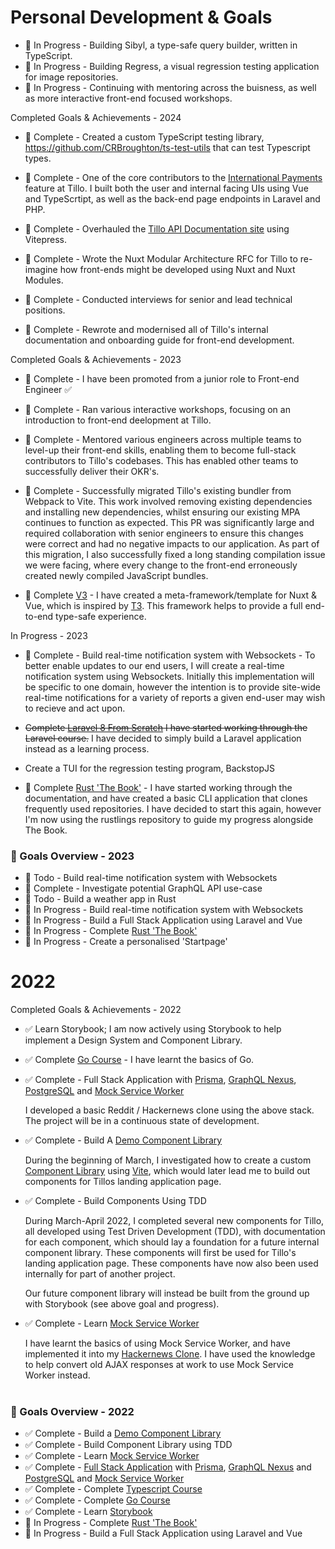 # Personal Development & Goals

- 📖 In Progress - Building Sibyl, a type-safe query builder,
written in TypeScript.
- 📖 In Progress - Building Regress, a visual regression testing
application for image repositories.
- 📖 In Progress - Continuing with mentoring across the buisness,
as well as more interactive front-end focused workshops.

Completed Goals & Achievements - 2024

- 📖 Complete - Created a custom TypeScript testing library,
https://github.com/CRBroughton/ts-test-utils that can test Typescript
types.

- 📖 Complete - One of the core contributors to the [International
Payments](https://www.tillo.io/blog/introducing-international-payments-tillos-real-time-fx-tool) feature at Tillo. I built both the user and internal facing UIs using Vue and TypeScrtipt, as well as the back-end page endpoints in Laravel and PHP.
- 📖 Complete - Overhauled the [Tillo API Documentation site](https://tillo.tech) using Vitepress.
- 📖 Complete - Wrote the Nuxt Modular Architecture RFC for Tillo
to re-imagine how front-ends might be developed using Nuxt and Nuxt
Modules.
- 📖 Complete - Conducted interviews for senior and lead technical
positions.
- 📖 Complete - Rewrote and modernised all of Tillo's internal documentation
and onboarding guide for front-end development.

Completed Goals & Achievements - 2023

- 📖 Complete - I have been promoted from a junior role to Front-end Engineer ✅
- 📖 Complete - Ran various interactive workshops, focusing on an introduction to front-end deelopment at Tillo.
- 📖 Complete - Mentored various engineers across multiple teams
to level-up their front-end skills, enabling them to become full-stack
contributors to Tillo's codebases. This has enabled other teams to
successfully deliver their OKR's.

- 📖 Complete - Successfully migrated Tillo's existing bundler from Webpack to Vite. This work involved removing existing dependencies and installing new dependencies, whilst ensuring our existing MPA continues to function as expected. This PR was significantly large and required collaboration with senior engineers to ensure this changes were correct and had no negative impacts to our application. As part of this migration, I also successfully fixed a long standing compilation issue we were facing, where every change to the front-end erroneously created newly compiled JavaScript bundles.

- 📖 Complete [V3](https://v3.cbroughton.me) - I have created a meta-framework/template
for Nuxt & Vue, which is inspired by [T3](https://t3.gg). This framework helps to provide a full
end-to-end type-safe experience.

In Progress - 2023

- 📖 Complete - Build real-time notification system with Websockets - To better enable
updates to our end users, I will create a real-time notification system using Websockets.
Initially this implementation will be specific to one domain, however the intention is to
provide site-wide real-time notifications for a variety of reports a given end-user
may wish to recieve and act upon.

- ~~Complete [Laravel 8 From Scratch](https://laracasts.com/series/laravel-8-from-scratch)
I have started working through the Laravel course.~~
I have decided to simply build a Laravel application instead as a learning process.
- Create a TUI for the regression testing program, BackstopJS

- 📖 Complete [Rust 'The Book'](https://doc.rust-lang.org/book/) - I have started working
through the documentation, and have created a basic CLI application that clones frequently used repositories. I have decided to start this again, however I'm now using the rustlings
repository to guide my progress alongside The Book.


### 🚀 Goals Overview - 2023

- 🎯 Todo - Build real-time notification system with Websockets
- 📖 Complete - Investigate potential GraphQL API use-case
- 🎯 Todo - Build a weather app in Rust
- 📖 In Progress - Build real-time notification system with Websockets
- 📖 In Progress - Build a Full Stack Application using Laravel and Vue
- 📖 In Progress - Complete [Rust 'The Book'](https://doc.rust-lang.org/book/)
- 📖 In Progress - Create a personalised 'Startpage'


# 2022

Completed Goals & Achievements - 2022

- ✅ Learn Storybook; I am now actively using Storybook to help implement a Design System and Component Library.

- ✅ Complete [Go Course](https://www.youtube.com/watch?v=yyUHQIec83I) - I have learnt the basics of Go.

- ✅ Complete - Full Stack Application with [Prisma](https://www.prisma.io/), [GraphQL Nexus](https://nexusjs.org/), [PostgreSQL](https://www.postgresql.org/) and [Mock Service Worker](https://mswjs.io/)

    I developed a basic Reddit / Hackernews clone using the above stack. The project will be in a
    continuous state of development.

- ✅ Complete - Build A [Demo Component Library](https://github.com/CRBroughton/component-lib-demo)

    During the beginning of March, I investigated how to create a
    custom [Component Library](https://github.com/CRBroughton/component-lib-demo) using [Vite](https://vitejs.dev), which
    would later lead me to build out components for Tillos landing
    application page.

- ✅ Complete - Build Components Using TDD

    During March-April 2022, I completed several new components for Tillo, 
    all developed using Test Driven Development (TDD), with documentation for each component, 
    which should lay a foundation for a future internal component library. 
    These components will first be used for Tillo's landing application page. These components have now also been used internally for part of another project.

    Our future component library will instead be built from the ground up with Storybook (see above goal and progress).

- ✅ Complete - Learn [Mock Service Worker](https://mswjs.io/)

    I have learnt the basics of using Mock Service Worker, and
    have implemented it into my [Hackernews Clone](https://github.com/CRBroughton/hackernews-clone). I have used the knowledge to help convert old AJAX responses at work to use Mock Service Worker instead.
<br></br>

### 🚀 Goals Overview - 2022

- ✅ Complete - Build a [Demo Component Library](https://github.com/CRBroughton/component-lib-demo)
- ✅ Complete - Build Component Library using TDD
- ✅ Complete - Learn [Mock Service Worker](https://mswjs.io/)
- ✅ Complete - [Full Stack Application](https://github.com/CRBroughton/hackernews-clone) with [Prisma](https://www.prisma.io/), [GraphQL Nexus](https://nexusjs.org/) and [PostgreSQL](https://www.postgresql.org/) 
and [Mock Service Worker](https://mswjs.io/)
- ✅ Complete - Complete [Typescript Course](https://www.udemy.com/course/understanding-typescript/)
- ✅ Complete - Complete [Go Course](https://www.youtube.com/watch?v=yyUHQIec83I)
- ✅ Complete - Learn [Storybook](https://storybook.js.org/)
- 📖 In Progress - Complete [Rust 'The Book'](https://doc.rust-lang.org/book/)
- 📖 In Progress - Build a Full Stack Application using Laravel and Vue